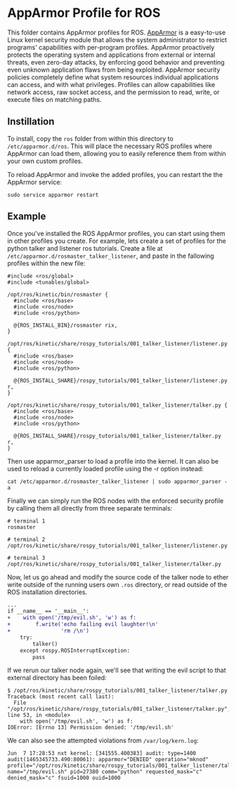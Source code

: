 # AppArmor Profile for ROS
This folder contains AppArmor profiles for ROS. [AppArmor](http://wiki.apparmor.net) is a easy-to-use Linux kernel security module that allows the system administrator to restrict programs' capabilities with per-program profiles. AppArmor proactively protects the operating system and applications from external or internal threats, even zero-day attacks, by enforcing good behavior and preventing even unknown application flaws from being exploited. AppArmor security policies completely define what system resources individual applications can access, and with what privileges. Profiles can allow capabilities like network access, raw socket access, and the permission to read, write, or execute files on matching paths.

## Instillation

To install, copy the `ros` folder from within this directory to `/etc/apparmor.d/ros`. This will place the necessary ROS profiles where AppArmor can load them, allowing you to easily reference them from within your own custom profiles.

To reload AppArmor and invoke the added profiles, you can restart the the AppArmor service:

``` terminal
sudo service apparmor restart
```

## Example

Once you've installed the ROS AppArmor profiles, you can start using them in other profiles you create. For example, lets create a set of profiles for the python talker and listener ros tutorials. Create a file at `/etc/apparmor.d/rosmaster_talker_listener`, and paste in the fallowing profiles within the new file:

``` terminal
#include <ros/global>
#include <tunables/global>

/opt/ros/kinetic/bin/rosmaster {
  #include <ros/base>
  #include <ros/node>
  #include <ros/python>

  @{ROS_INSTALL_BIN}/rosmaster rix,
}

/opt/ros/kinetic/share/rospy_tutorials/001_talker_listener/listener.py {
  #include <ros/base>
  #include <ros/node>
  #include <ros/python>

  @{ROS_INSTALL_SHARE}/rospy_tutorials/001_talker_listener/listener.py r,
}

/opt/ros/kinetic/share/rospy_tutorials/001_talker_listener/talker.py {
  #include <ros/base>
  #include <ros/node>
  #include <ros/python>

  @{ROS_INSTALL_SHARE}/rospy_tutorials/001_talker_listener/talker.py r,
}
```

Then use apparmor_parser to load a profile into the kernel. It can also be used to reload a currently loaded profile using the -r option instead:

```
cat /etc/apparmor.d/rosmaster_talker_listener | sudo apparmor_parser -a
```

Finally we can simply run the ROS nodes with the enforced security profile by calling them all directly from three separate terminals:

``` terminal
# terminal 1
rosmaster

# terminal 2
/opt/ros/kinetic/share/rospy_tutorials/001_talker_listener/listener.py

# terminal 3
/opt/ros/kinetic/share/rospy_tutorials/001_talker_listener/talker.py

```

Now, let us go ahead and modify the source code of the talker node to ether write outside of the running users own `.ros` directory, or read outside of the ROS installation directories.

``` diff
...
if __name__ == '__main__':
+    with open('/tmp/evil.sh', 'w') as f:
+        f.write('echo failing evil laughter!\n'
+                'rm /\n')
    try:
        talker()
    except rospy.ROSInterruptException:
        pass
```

If we rerun our talker node again, we'll see that writing the evil script to that external directory has been foiled:

```
$ /opt/ros/kinetic/share/rospy_tutorials/001_talker_listener/talker.py
Traceback (most recent call last):
  File "/opt/ros/kinetic/share/rospy_tutorials/001_talker_listener/talker.py", line 53, in <module>
    with open('/tmp/evil.sh', 'w') as f:
IOError: [Errno 13] Permission denied: '/tmp/evil.sh'
```

We can also see the attempted violations from `/var/log/kern.log`:
```
Jun  7 17:28:53 nxt kernel: [341555.400383] audit: type=1400 audit(1465345733.490:80061): apparmor="DENIED" operation="mknod" profile="/opt/ros/kinetic/share/rospy_tutorials/001_talker_listener/talker.py" name="/tmp/evil.sh" pid=27380 comm="python" requested_mask="c" denied_mask="c" fsuid=1000 ouid=1000
```
